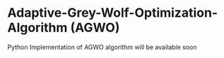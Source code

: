 # Adaptive-Grey-Wolf-Optimization-Algorithm (AGWO)

Python Implementation of AGWO algorithm will be available soon
